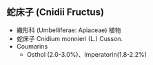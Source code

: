 ## 蛇床子 (Cnidii Fructus)
- 繖形科 (Umbelliferae: Apiaceae) 植物
- 蛇床子 Cnidium monnieri (L.) Cusson.
- Coumarins
	- Osthol (2.0-3.0%)、Imperatorin(1.8-2.2%)